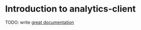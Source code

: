 # Introduction to analytics-client

TODO: write [great documentation](http://jacobian.org/writing/what-to-write/)
